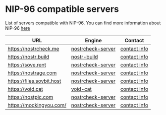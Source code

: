 # NIP-96 compatible servers
List of servers compatible with NIP-96. You can find more information about NIP-96 [here](https://github.com/nostr-protocol/nips/blob/master/96.md
)

|URL|Engine|Contact|
|---|---|---|
|https://nostrcheck.me|[nostrcheck-server](https://github.com/quentintaranpino/nostrcheck-api-ts)| [contact info](https://nostrcheck.me/u/npub138s5hey76qrnm2pmv7p8nnffhfddsm8sqzm285dyc0wy4f8a6qkqtzx624)
|https://nostr.build| [nostr-build](https://github.com/nostrbuild/nostr.build) | [contact info](https://nostrcheck.me/u/npub137c5pd8gmhhe0njtsgwjgunc5xjr2vmzvglkgqs5sjeh972gqqxqjak37w)
|https://sove.rent|[nostrcheck-server](https://github.com/quentintaranpino/nostrcheck-api-ts)| [contact info](https://nostrcheck.me/u/npub1wtuh24gpuxjyvnmjwlvxzg8k0elhasagfmmgz0x8vp4ltcy8ples54e7js)
|https://nostrage.com|[nostrcheck-server](https://github.com/quentintaranpino/nostrcheck-api-ts)| [contact info](https://nostrcheck.me/u/npub18kvlatq4yqn7me3ny64y7s75e2ywfnf8994edlscc4w5j650vdqqqu7uj8)
|https://files.sovbit.host|[nostrcheck-server](https://github.com/quentintaranpino/nostrcheck-api-ts)| [contact info](https://nostrcheck.me/u/npub1gnwpctdec0aa00hfy4lvadftu08ccs9677mr73h9ddv2zvw8fu9smmerrq)
|https://void.cat|[void-cat](https:/void.cat)| [contact info](https://nostrcheck.me/u/npub1v0lxxxxutpvrelsksy8cdhgfux9l6a42hsj2qzquu2zk7vc9qnkszrqj49)
|https://nostpic.com|[nostrcheck-server](https://github.com/quentintaranpino/nostrcheck-api-ts)| [contact info](https://nostrcheck.me/u/npub1vd9ar8jusldjze24eq2tlz8xdt8pwkq99ydxh6gtzkkrkgj8m2dsndwen9)
|https://mockingyou.com/|[nostrcheck-server](https://github.com/quentintaranpino/nostrcheck-api-ts)| [contact info](https://nostrcheck.me/u/npub1rand0mfafc3aqkrffcn23ezrvzhyskt9ym3kpzhqdl3fe8l427wswdmszh)
